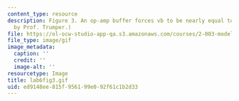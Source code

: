 ```yaml
---
content_type: resource
description: Figure 3. An op-amp buffer forces vb to be nearly equal to vi. (Image
  by Prof. Trumper.)
file: https://ol-ocw-studio-app-qa.s3.amazonaws.com/courses/2-003-modeling-dynamics-and-control-i-spring-2005/ed9148ee815f956199e092f61c1b2d33_lab6fig3.gif
file_type: image/gif
image_metadata:
  caption: ''
  credit: ''
  image-alt: ''
resourcetype: Image
title: lab6fig3.gif
uid: ed9148ee-815f-9561-99e0-92f61c1b2d33
---
```

